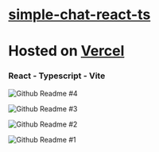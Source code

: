 # [simple-chat-react-ts](https://simple-chat-react-ts.vercel.app)

# Hosted on [Vercel](https://vercel.com/)

### React - Typescript - Vite

![Github Readme #4](https://github.com/iamalipe/simple-chat-react-ts/assets/24852420/05b16358-7a53-48c9-bb94-4088283190c7)

![Github Readme #3](https://github.com/iamalipe/simple-chat-react-ts/assets/24852420/845c0f68-8acf-482f-890a-2a0ebf817a0f)

![Github Readme #2](https://github.com/iamalipe/simple-chat-react-ts/assets/24852420/0b82a025-e542-4bd8-8c83-ad138a2493c4)

![Github Readme #1](https://github.com/iamalipe/simple-chat-react-ts/assets/24852420/10c960c5-6a8c-44ab-a3e1-e50250d4e96c)
